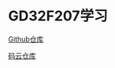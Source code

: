 # GD32F207学习

[Github仓库](https://github.com/strongercjd/GD32F207)

[码云仓库](https://gitee.com/strongercjd/GD32F207)